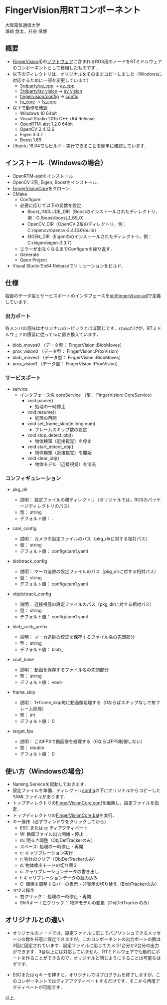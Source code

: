 # FingerVision用RTコンポーネント

大阪電気通信大学  
澤﨑 悠太，升谷 保博

## 概要
- [FingerVision](http://akihikoy.net/p/fv.html)用の[ソフトウェア](https://github.com/akihikoy/fingervision)に含まれるROS用のノードをRTミドルウェアのコンポーネントとして移植したものです．
- 以下のディレクトリは，オリジナルをそのままコピーしました（Windowsに対応するために一部を変更しています）
  - [3rdparty/ay_cpp](https://github.com/akihikoy/fingervision/tree/master/3rdparty/ay_cpp) → [ay_cpp](ay_cpp/)
  - [3rdparty/ay_vision](https://github.com/akihikoy/fingervision/tree/master/3rdparty/ay_vision) → [ay_vision](ay_vision/)
  - [fingervision/config](https://github.com/akihikoy/fingervision/tree/master/fingervision/config) → [config](config/)
  - [fv_core](https://github.com/akihikoy/fingervision/tree/master/fv_core) → [fv_core](fv_core/)
- 以下で動作を確認
  - Windows 10 64bit
  - Visual Studio 2015 C++ x64 Release
  - OpenRTM-aist 1.2.0 64bit
  - OpenCV 2.4.13.6
  - Eigen 3.3.7
  - Boost 1.69
- Ubuntu 16.04でもビルド・実行できることを簡単に確認しています．

## インストール（Windowsの場合）

- OpenRTM-aistをインストール．
- OpenCV 2系, Eigen, Boostをインストール．
- [FingerVisionCore](https://github.com/MasutaniLab/FingerVisionCore)をクローン．
- CMake
  - Configure
  - 必要に応じて以下の変数を設定．
    - Boost_INCLUDE_DIR（Boostのインストールされたディレクトリ，例：C:/boost/boost_1_69_0）
    - OpenCV_DIR（OpenCV 2系のディレクトリ，例：C:/opencv/opencv-2.4.13.6/build）
    - EIGEN_DIR（Eigenののインストールされたディレクトリ，例：C:/eigen/eigen-3.3.7）
  - エラーが出なくなるまでConfigureを繰り返す．
  - Generate
  - Open Project
- Visual Studioでx64 Releaseでソリューションをビルド．

## 仕様

独自のデータ型とサービスポートのインタフェースを[idl/FingerVision.idl](idl/FingerVision.idl)で定義しています．

### 出力ポート
各メンバの意味はオリジナルのトピックとほぼ同じです．`stamp`だけが，RTミドルウェアの慣習に従って`tm`に置き換えています．
- blob_moves0 （データ型： FingerVision::BlobMoves）
- prox_vision0 （データ型： FingerVision::ProxVision）
- blob_moves1 （データ型： FingerVision::BlobMoves）
- prox_vision1 （データ型： FingerVision::ProxVision）

### サービスポート

- service
  - インタフェース名 coreService （型： FingerVision::CoreService）
    - void pause()
      - 処理の一時停止
    - void resume()
      - 処理の再開
    - void set_frame_skip(in long num)
      - フレームスキップ数の設定
    - void stop_detect_obj()
      - 物体検知（近接視覚）を停止
    - void start_detect_obj()
      - 物体検知（近接視覚）を開始
    - void clear_obj()
      - 物体モデル（近接視覚）を消去

### コンフィギュレーション
- pkg_dir
  - 説明： 設定ファイルの親ディレクトリ（オリジナルでは，ROSのパッケージディレクトリのパス）
  - 型： string
  - デフォルト値： .

- cam_config
  - 説明： カメラの設定ファイルのパス（pkg_dirに対する相対パス）
  - 型： string
  - デフォルト値： config/cam1.yaml

- blobtrack_config
  - 説明： マーカ追跡の設定ファイルのパス（pkg_dirに対する相対パス）
  - 型： string
  - デフォルト値： config/cam1.yaml

- objdettrack_config
  - 説明： 近接視覚の設定ファイルのパス（pkg_dirに対する相対パス）
  - 型： string
  - デフォルト値： config/cam1.yaml

- blob_calib_prefix
  - 説明： マーカ追跡の校正を保存するファイル名の先頭部分
  - 型： string
  - デフォルト値： blob_

- vout_base
  - 説明： 動画を保存するファイル名の先頭部分
  - 型： string
  - デフォルト値： vout-

- frame_skip
  - 説明： 1+frame_skip毎に動画像処理する（0ならばスキップなしで毎フレーム処理）
  - 型： int
  - デフォルト値： 0

- target_fps
  - 説明： このFPSで動画像を処理する（0ならばFPS制御しない）
  - 型： double
  - デフォルト値： 0

## 使い方（Windowsの場合）

- Naming Serviceを起動しておきます．
- 設定ファイルを準備．ディレクトリ[config](config/)の下にオリジナルからコピーしたYAMLファイルがあります．
- トップディレクトリの[FingerVisionCore.conf](FingerVisionCore.conf)を編集し，設定ファイルを指定．
- トップディレクトリの[FingerVisionCore.bat](FingerVisionCore.bat)を実行．
- キー操作（必ずウィンドウをクリックしてから）
  - ESC または q: ディアクティベート
  - W: 動画ファイル出力開始・停止
  - m: 明るさ調整（ObjDetTrackerのみ）
  - スペース: 処理の一時停止・再開
  - c: キャリブレーション実行
  - r: 物体のクリア（ObjDetTrackerのみ）
  - d: 物体検出モードの切り替え
  - s: キャリブレーションデータの書き出し
  - l: キャリブレーションデータの読み込み
  - C: 閾値を調整するバーの表示・非表示の切り替え（BlobTrackerのみ）
- マウス操作
  - 右クリック： 処理の一時停止・再開
  - Shiftキー＋左クリック： 物体モデルの変更（ObjDetTrackerのみ）

## オリジナルとの違い

- オリジナルのノードでは，設定ファイルに応じでパブリッシュできるメッセージの数を任意に設定できますが，このコンポーネントの出力ポートの数は2個に固定されています．設定ファイルに応じてカメラ1台分か2台分の出力ができます．3台以上には対応していません．RTミドルウェアでも動的にポートを作ることができるので，オリジナルと同じようにすることは可能なはずです．

- ESCまたはｑキーを押すと，オリジナルではプログラムを終了しますが，このコンポーネントではディアアクティベートするだけです．そこから再度アクティベートが可能です．

以上．
